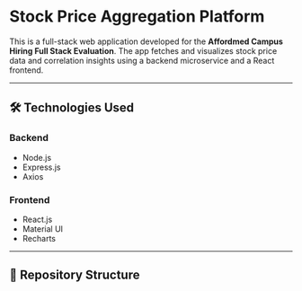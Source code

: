 # Stock Price Aggregation Platform

This is a full-stack web application developed for the **Affordmed Campus Hiring Full Stack Evaluation**. The app fetches and visualizes stock price data and correlation insights using a backend microservice and a React frontend.

---

## 🛠 Technologies Used

### Backend
- Node.js
- Express.js
- Axios

### Frontend
- React.js
- Material UI
- Recharts

---

## 📁 Repository Structure

